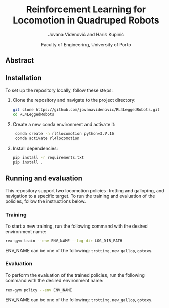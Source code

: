<div align="center">

# Reinforcement Learning for <br> Locomotion in Quadruped Robots

Jovana Videnović and Haris Kupinić

Faculty of Engineering, University of Porto

</div>

## Abstract

## Installation

To set up the repository locally, follow these steps:

1. Clone the repository and navigate to the project directory:
    ```bash
    git clone https://github.com/jovanavidenovic/RL4LeggedRobots.git
    cd RL4LeggedRobots
    ```
2. Create a new conda environment and activate it:
   ```bash
    conda create -n rl4locomotion python=3.7.16
    conda activate rl4locomotion
    ```
3. Install dependencies:
   ```bash
   pip install -r requirements.txt
   pip install .
   ```

## Running and evaluation

This repository support two locomotion policies: trotting and galloping, and navigation to a specific target. To run the training and evaluation of the policies, follow the instructions below.

### Training
To start a new training, run the following command with the desired environment name:
```bash
rex-gym train --env ENV_NAME --log-dir LOG_DIR_PATH
```
ENV_NAME can be one of the following: `trotting`, `new_gallop`, `gotoxy`.

### Evaluation
To perform the evaluation of the trained policies, run the following command with the desired environment name:
```bash
rex-gym policy --env ENV_NAME
```
ENV_NAME can be one of the following: `trotting`, `new_gallop`, `gotoxy`.
